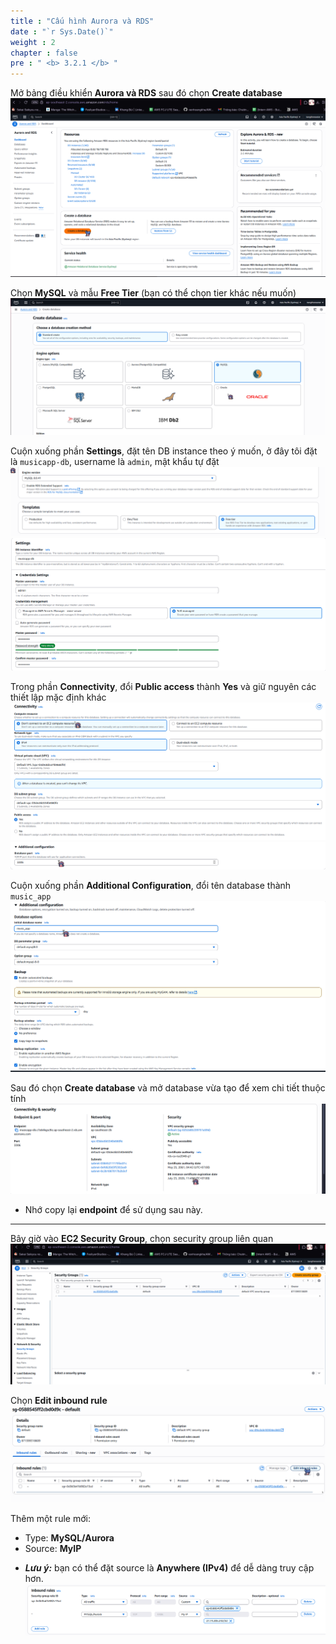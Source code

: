 ```yaml
---
title : "Cấu hình Aurora và RDS"
date : "`r Sys.Date()`"
weight : 2
chapter : false
pre : " <b> 3.2.1 </b> "
---
```


Mở bảng điều khiển **Aurora và RDS** sau đó chọn **Create database**  
![a](/images/3.backenddeployment/3.2.aurorardsdeploy/3.2.1.setuprds/01.png)  

Chọn **MySQL** và mẫu **Free Tier** (bạn có thể chọn tier khác nếu muốn)  
![a](/images/3.backenddeployment/3.2.aurorardsdeploy/3.2.1.setuprds/02.png)  

Cuộn xuống phần **Settings**, đặt tên DB instance theo ý muốn, ở đây tôi đặt là `musicapp-db`, username là `admin`, mật khẩu tự đặt  
![a](/images/3.backenddeployment/3.2.aurorardsdeploy/3.2.1.setuprds/03.png)  
![a](/images/3.backenddeployment/3.2.aurorardsdeploy/3.2.1.setuprds/04.png)  

Trong phần **Connectivity**, đổi **Public access** thành **Yes** và giữ nguyên các thiết lập mặc định khác  
![a](/images/3.backenddeployment/3.2.aurorardsdeploy/3.2.1.setuprds/05.png)  
![a](/images/3.backenddeployment/3.2.aurorardsdeploy/3.2.1.setuprds/06.png)  

Cuộn xuống phần **Additional Configuration**, đổi tên database thành `music_app`  
![a](/images/3.backenddeployment/3.2.aurorardsdeploy/3.2.1.setuprds/07.png)  

Sau đó chọn **Create database** và mở database vừa tạo để xem chi tiết thuộc tính  
![a](/images/3.backenddeployment/3.2.aurorardsdeploy/3.2.1.setuprds/09.png)  

* Nhớ copy lại **endpoint** để sử dụng sau này.  

---

Bây giờ vào **EC2 Security Group**, chọn security group liên quan  
![a](/images/3.backenddeployment/3.2.aurorardsdeploy/3.2.1.setuprds/10.png)  

Chọn **Edit inbound rule**  
![a](/images/3.backenddeployment/3.2.aurorardsdeploy/3.2.1.setuprds/11.png)  

Thêm một rule mới:  
- Type: **MySQL/Aurora**  
- Source: **MyIP**  

* ***Lưu ý:*** bạn có thể đặt source là **Anywhere (IPv4)** để dễ dàng truy cập hơn.  
![a](/images/3.backenddeployment/3.2.aurorardsdeploy/3.2.1.setuprds/12.png)  
